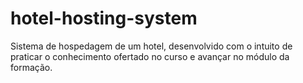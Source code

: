 # hotel-hosting-system
Sistema de hospedagem de um hotel, desenvolvido com o intuito de praticar o conhecimento ofertado no curso e avançar no módulo da formação.
